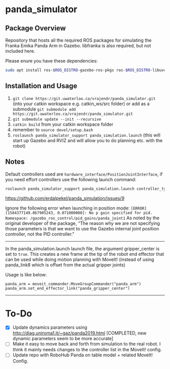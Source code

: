 # panda_simulator

## Package Overview
Repository that hosts all the required ROS packages for simulating the Franka Emika Panda Arm in Gazebo. libfranka is also required, but not included here. 

Please enure you have these dependencies:

```sh
sudo apt install ros-$ROS_DISTRO-gazebo-ros-pkgs ros-$ROS_DISTRO-libuvc ros-$ROS_DISTRO-gazebo-ros-control
```

## Installation and Usage
1. `git clone https://git.uwaterloo.ca/vrajendr/panda_simulator.git` (into your catkin workspace e.g. catkin_ws/src folder) or add as a submodule `git submodule add https://git.uwaterloo.ca/vrajendr/panda_simulator.git`
2. `git submodule update --init --recursive`
3. `catkin build` from your catkin workspace folder
4. remember to `source devel/setup.bash` 
5. `roslaunch panda_simulator_support panda_simulation.launch` (this will start up Gazebo and RVIZ and will allow you to do planning etc. with the robot)

## Notes

Default controllers used are `hardware_interface/PositionJointInterface`, if you need effort controllers use the following launch command:
```sh
roslaunch panda_simulator_support panda_simulation.launch controller_type:=effort
```

https://github.com/erdalpekel/panda_simulation/issues/9

Ignore the following error when launching in position mode:
`[ERROR] [1584377149.867905243, 0.071000000]: No p gain specified for pid. Namespace: /gazebo_ros_control/pid_gains/panda_joint1`
As noted by the original developer of the package, "The reason why we are not specifying those parameters is that we want to use the Gazebo internal joint position controller, not the PID controller."

---

In the panda_simulation.launch launch file, the argument gripper_center is set to `true`. This creates a new frame at the tip of the robot end effector that can be used while doing motion planning with MoveIt! (instead of using panda_link8 which is offset from the actual gripper joints)

Usage is like below:
```
panda_arm = moveit_commander.MoveGroupCommander("panda_arm")
panda_arm.set_end_effector_link("panda_gripper_center")
```

---

# To-Do

- [x] Update dynamics parameters using http://diag.uniroma1.it/~gaz/panda2019.html [COMPLETED, new dynamic parameters seem to be more accurate]
- [ ] Make it easy to move back and forth from simulation to the real robot. I think it mainly needs changes to the controller list in the MoveIt! config.
- [ ] Update repo with RoboHub Panda on table model + related MoveIt! Config.
